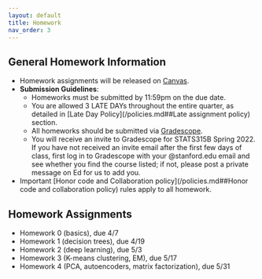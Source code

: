 ```yaml
---
layout: default
title: Homework
nav_order: 3
---
```

## General Homework Information

- Homework assignments will be released on [Canvas](https://canvas.stanford.edu/courses/152448).
- **Submission Guidelines**: 
    - Homeworks must be submitted by 11:59pm on the due date. 
    - You are allowed 3 LATE DAYs throughout the entire quarter, as detailed in [Late Day Policy](/policies.md##Late assignment policy) section.
    - All homeworks should be submitted via [Gradescope](https://www.gradescope.com/courses/379982). 
    - You will receive an invite to Gradescope for STATS315B Spring 2022. If you have not received an invite email after the first few days of class, first log in to Gradescope with your @stanford.edu email and see whether you find the course listed; if not, please post a private message on Ed for us to add you. 
- Important [Honor code and Collaboration policy](/policies.md##Honor code and collaboration policy) rules apply to all homework.

## Homework Assignments

- Homework 0 (basics), due 4/7
- Homework 1 (decision trees), due 4/19
- Homework 2 (deep learning), due 5/3
- Homework 3 (K-means clustering, EM), due 5/17
- Homework 4 (PCA, autoencoders, matrix factorization), due 5/31